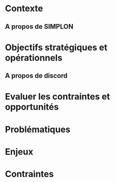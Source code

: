 # Contexte

## A propos de SIMPLON

# Objectifs stratégiques et opérationnels

## A propos de discord

# Evaluer les contraintes et opportunités

# Problématiques

# Enjeux

# Contraintes